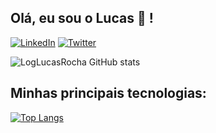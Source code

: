 ## Olá, eu sou o Lucas 👋 !
[![LinkedIn](https://img.shields.io/badge/LinkedIn-0077B5?style=for-the-badge&logo=linkedin&logoColor=white)](https://www.linkedin.com/in/lucas-rocha-dos-santos-3baa8120b/) [![Twitter](https://img.shields.io/badge/Twitter-1DA1F2?style=for-the-badge&logo=twitter&logoColor=white)](https://twitter.com/MrLucasRocha) 

![LogLucasRocha GitHub stats](https://github-readme-stats.vercel.app/api?username=LogLucasRocha&show_icons=true&theme=radical)

## Minhas principais tecnologias:

[![Top Langs](https://github-readme-stats.vercel.app/api/top-langs/?username=LogLucasRocha&layout=donut)](https://github.com/anuraghazra/github-readme-stats)





